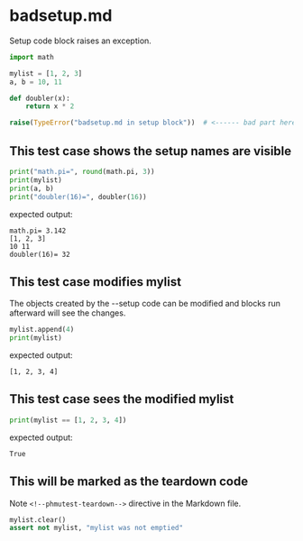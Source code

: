 # badsetup.md

Setup code block raises an exception.

<!--phmutest-setup-->

```python
import math

mylist = [1, 2, 3]
a, b = 10, 11

def doubler(x):
    return x * 2

raise(TypeError("badsetup.md in setup block"))  # <------ bad part here
```

## This test case shows the setup names are visible

```python
print("math.pi=", round(math.pi, 3))
print(mylist)
print(a, b)
print("doubler(16)=", doubler(16))
```

expected output:

```
math.pi= 3.142
[1, 2, 3]
10 11
doubler(16)= 32
```

## This test case modifies mylist

The objects created by the --setup code can be modified
and blocks run afterward will see the changes.

```python
mylist.append(4)
print(mylist)
```

expected output:

```
[1, 2, 3, 4]
```

## This test case sees the modified mylist

```python
print(mylist == [1, 2, 3, 4])
```

expected output:

```
True
```

## This will be marked as the teardown code

Note `<!--phmutest-teardown-->` directive in the Markdown file.

<!--phmutest-teardown-->

```python
mylist.clear()
assert not mylist, "mylist was not emptied"
```
